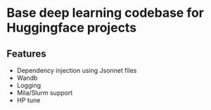 # Base deep learning codebase for Huggingface projects

## Features
- Dependency injection using Jsonnet files
- Wandb
- Logging
- Mila/Slurm support
- HP tune